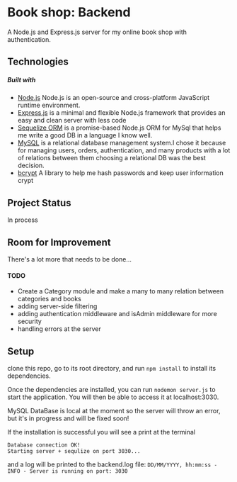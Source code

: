 # Book shop: Backend
A Node.js and Express.js server for my online book shop with authentication.

## Technologies
##### Built with
* [Node.js](https://nodejs.org/en/) Node.js is an open-source and cross-platform JavaScript runtime environment.
* [Express.js](https://expressjs.com/) is a minimal and flexible Node.js framework that provides an easy and clean server with less code 
* [Sequelize ORM](https://sequelize.org/) is a promise-based Node.js ORM for MySql that helps me write a good DB in a language I know well. 
* [MySQL](https://www.mysql.com/) is a relational database management system.I chose it because for managing users, orders, authentication, and many products with a lot of relations between them choosing a relational DB was the best decision.
* [bcrypt](https://www.npmjs.com/package/bcrypt) A library to help me hash passwords and keep user information crypt


## Project Status
In process


## Room for Improvement
There's a lot more that needs to be done...
#### TODO
* Create a Category module and make a many to many relation between categories and books
* adding server-side filtering
* adding authentication middleware and isAdmin middleware for more security
* handling errors at the server 


## Setup
clone this repo, go to its root directory, and run `npm install` to install its dependencies.

Once the dependencies are installed, you can run `nodemon server.js` to start the application. You will then be able to access it at localhost:3030. 

MySQL DataBase is local at the moment so the server will throw an error, but it's in progress and will be fixed soon!
 
If the installation is successful you will see a print at the terminal
```
Database connection OK!
Starting server + sequlize on port 3030...
```
and a log will be printed to the backend.log file:
``DD/MM/YYYY, hh:mm:ss - INFO - Server is running on port: 3030``
